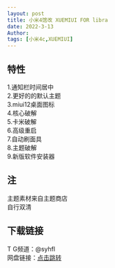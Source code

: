 ```yaml
---
layout: post
title: 小米4馆改 XUEMIUI FOR libra
date: 2022-3-13
Author:  
tags: [小米4c,XUEMIUI]
---
```




## 特性
1.通知栏时间居中  
2.更好的的默认主题  
3.miui12桌面图标  
4.核心破解  
5.卡米破解  
6.高级重启  
7.自动刷面具  
8.主题破解  
9.新版软件安装器  

## 注
主题素材来自主题商店  
自行双清

## 下载链接

T G频道：@syhfl  
网盘链接：[点击跳转](https://pan.xn--fiqz59cpva341l.ml/%E8%BD%AF%E4%BB%B6/MIUI%E5%AE%98%E6%94%B9/V1.0_XUEEMIUI10-7-libra.zip?preview)
